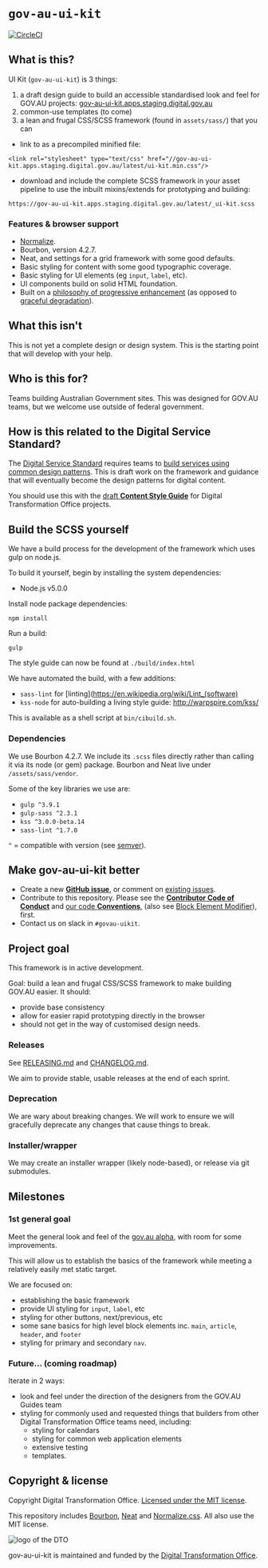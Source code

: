 # `gov-au-ui-kit`

[![CircleCI](https://circleci.com/gh/AusDTO/gov-au-ui-kit.svg?style=svg)](https://circleci.com/gh/AusDTO/gov-au-ui-kit)

## What is this?

UI Kit (`gov-au-ui-kit`) is 3 things:

1. a draft design guide to build an accessible standardised look and feel for GOV.AU projects: [gov-au-ui-kit.apps.staging.digital.gov.au](http://gov-au-ui-kit.apps.staging.digital.gov.au/)
2. common-use templates (to come)
3. a lean and frugal CSS/SCSS framework (found in `assets/sass/`) that you can
  - link to as a precompiled minified file:
  ```
  <link rel="stylesheet" type="text/css" href="//gov-au-ui-kit.apps.staging.digital.gov.au/latest/ui-kit.min.css"/>
  ```
  - download and include the complete SCSS framework in your asset pipeline to use the inbuilt mixins/extends for prototyping and building:
  ```
  https://gov-au-ui-kit.apps.staging.digital.gov.au/latest/_ui-kit.scss
  ```

### Features & browser support

- [Normalize](https://necolas.github.io/normalize.css/).
- Bourbon, version 4.2.7.
- Neat, and settings for a grid framework with some good defaults.
- Basic styling for content with some good typographic coverage.
- Basic styling for UI elements (eg `input`, `label`, etc).
- UI components build on solid HTML foundation.
- Built on a [philosophy of progressive enhancement](https://en.wikipedia.org/wiki/Progressive_enhancement) (as opposed to [graceful degradation](https://en.wikipedia.org/wiki/Fault_tolerance)).

## What this isn't

This is not yet a complete design or design system. This is the starting point that will develop with your help.

## Who is this for?

Teams building Australian Government sites. This was designed for GOV.AU teams, but we welcome use outside of federal government.

## How is this related to the Digital Service Standard?

The [Digital Service Standard](https://www.dto.gov.au/standard/) requires teams to [build services using common design patterns](https://www.dto.gov.au/standard/6-consistent-and-responsive/). This is draft work on the framework and guidance that will eventually become the design patterns for digital content.

You should use this with the [draft **Content Style Guide**](http://content-style-guide.apps.staging.digital.gov.au/) for Digital Transformation Office projects.

## Build the SCSS yourself

We have a build process for the development of the framework which uses gulp on node.js.

To build it yourself, begin by installing the system dependencies:
- Node.js v5.0.0

Install node package dependencies:

```
npm install
```

Run a build:

```
gulp
```

The style guide can now be found at `./build/index.html`

We have automated the build, with a few additions:

- `sass-lint` for [linting](https://en.wikipedia.org/wiki/Lint_(software)
- `kss-node` for auto-building a living style guide: http://warpspire.com/kss/

This is available as a shell script at `bin/cibuild.sh`.

### Dependencies

We use Bourbon 4.2.7. We include its `.scss` files directly rather than calling it via its node (or gem) package. Bourbon and Neat live under `/assets/sass/vendor`.

Some of the key libraries we use are:
- `gulp ^3.9.1`
- `gulp-sass ^2.3.1`
- `kss ^3.0.0-beta.14`
- `sass-lint ^1.7.0`

`^` = compatible with version (see [semver](https://docs.npmjs.com/misc/semver#caret-ranges-123-025-004)).

## Make gov-au-ui-kit better

- Create a new [**GitHub issue**](https://github.com/AusDTO/gov-au-ui-kit/issues/new), or comment on [existing issues](https://github.com/AusDTO/gov-au-ui-kit/issues).
- Contribute to this repository. Please see the [**Contributor Code of Conduct**](code_of_conduct.md) and [our code **Conventions**](conventions.md), (also see [Block Element Modifier](http://getbem.com/)), first.
- Contact us on slack in `#govau-uikit`.

## Project goal

This framework is in active development.

Goal: build a lean and frugal CSS/SCSS framework to make building GOV.AU easier. It should:

- provide base consistency
- allow for easier rapid prototyping directly in the browser
- should not get in the way of customised design needs.

### Releases

See [RELEASING.md](RELEASING.md) and [CHANGELOG.md](CHANGELOG.md).

We aim to provide stable, usable releases at the end of each sprint.

### Deprecation

We are wary about breaking changes. We will work to ensure we will gracefully deprecate any changes that cause things to break.

### Installer/wrapper

We may create an installer wrapper (likely node-based), or release via git submodules.

## Milestones

### 1st general goal

Meet the general look and feel of the [gov.au alpha](http://gov.au/alpha), with room for some improvements.

This will allow us to establish the basics of the framework while meeting a relatively easily met static target.

We are focused on:

- establishing the basic framework
- provide UI styling for `input`, `label`, etc
- styling for other buttons, next/previous, etc
- some sane basics for high level block elements inc. `main`, `article`, `header`, and `footer`
- styling for primary and secondary `nav`.

### Future… (coming roadmap)

Iterate in 2 ways:

- look and feel under the direction of the designers from the GOV.AU Guides team
- styling for commonly used and requested things that builders from other Digital Transformation Office teams need, including:
  - styling for calendars
  - styling for common web application elements
  - extensive testing
  - templates.

## Copyright & license

Copyright Digital Transformation Office. [Licensed under the MIT license](https://github.com/AusDTO/gov-au-ui-kit/blob/master/LICENSE).

This repository includes [Bourbon](http://bourbon.io/), [Neat](http://neat.bourbon.io/) and [Normalize.css](https://necolas.github.io/normalize.css/). All also use the MIT license.

![](https://www.dto.gov.au/images/govt-crest.png "logo of the DTO")

gov-au-ui-kit is maintained and funded by the [Digital Transformation Office](https://www.dto.gov.au/).
